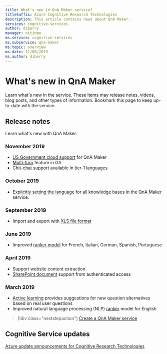 ```yaml
---
title: What's new in QnA Maker service?
titleSuffix: Azure Cognitive Research Technologies
description: This article contains news about QnA Maker.
services: cognitive-services
author: diberry
manager: nitinme
ms.service: cognitive-services
ms.subservice: qna-maker
ms.topic: overview
ms.date: 11/08/2019
ms.author: diberry
---
```


# What's new in QnA Maker

Learn what's new in the service. These items may release notes, videos, blog posts, and other types of information. Bookmark this page to keep up-to-date with the service.  

## Release notes 

Learn what's new with QnA Maker.

### November 2019

* [US Government cloud support](https://docs.microsoft.com/azure/azure-government/documentation-government-services-aiandcognitiveservices#qna-maker) for QnA Maker
* [Multi-turn](https://docs.microsoft.com/azure/cognitive-services/qnamaker/how-to/multiturn-conversation) feature in GA
* [Chit-chat support](https://docs.microsoft.com/azure/cognitive-services/qnamaker/how-to/chit-chat-knowledge-base#language-support) available in tier-1 languages

### October 2019

* [Explicitly setting the language](./how-to/language-knowledge-base.md#select-language-when-creating-first-knowledge-base) for all knowledge bases in the  QnA Maker service. 

### September 2019

* Import and export with [XLS file format](concepts/data-sources-supported.md) 

### June 2019

* Improved [ranker model](concepts/knowledge-base.md#ranker-process) for French, Italian, German, Spanish, Portuguese

### April 2019

* Support website content extraction
* [SharePoint document](how-to/add-sharepoint-datasources.md) support from authenticated access

### March 2019

* [Active learning](how-to/improve-knowledge-base.md) provides suggestions for new question alternatives based on real user questions
* Improved natural language processing (NLP) [ranker](concepts/knowledge-base.md#ranker-process) model for English 

> [!div class="nextstepaction"]
> [Create a QnA Maker service](how-to/set-up-qnamaker-service-azure.md)

## Cognitive Service updates

[Azure update announcements for Cognitive Research Technologies](https://azure.microsoft.com/updates/?product=cognitive-services)
